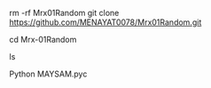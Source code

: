 rm -rf Mrx01Random
git clone https://github.com/MENAYAT0078/Mrx01Random.git

cd Mrx-01Random

ls

Python MAYSAM.pyc
